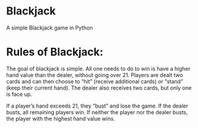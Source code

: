 # Blackjack
 A simple Blackjack game in Python

# Rules of Blackjack:
The goal of blackjack is simple.  All one needs to do to win is have a higher hand value than the dealer, without going over 21. Players are dealt two cards and can then choose to “hit” (receive additional cards) or “stand” (keep their current hand). The dealer also receives two cards, but only one is face up.

If a player’s hand exceeds 21, they “bust” and lose the game. If the dealer busts, all remaining players win. If neither the player nor the dealer busts, the player with the highest hand value wins.